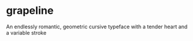 # grapeline
An endlessly romantic, geometric cursive typeface with a tender heart and a variable stroke
